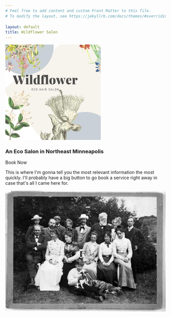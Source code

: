 ```yaml
---
# Feel free to add content and custom Front Matter to this file.
# To modify the layout, see https://jekyllrb.com/docs/themes/#overriding-theme-defaults

layout: default
title: Wildflower Salon
---
```

<main role="main" class="container text-center">
    <div class="starter-template">
        <img style="max-height: 300px;" class="img-fluid border border-dark mb-5" src="images/wildflower_logo.jpg" alt="logo">
        <!-- <h1 class="mt5 playfair-bold">Wildflower Salon</h1> -->
        <h3>An Eco Salon in Northeast Minneapolis</h3>
        <a class="btn btn-lg btn-dark m-3 text-light">Book Now</a>
        <p class="lead">This is where I'm gonna tell you the most relevant information the most quickly. I'll probably have a big button to go book a service right away in case that's all I came here for.</p>
        <img class="img-fluid" src="images/stylist-group.jpg" alt="a group photo of all the stylists">
    </div>      
</main>
